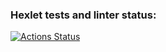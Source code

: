 ### Hexlet tests and linter status:
[![Actions Status](https://github.com/Nurlan-Aliev/python-project-52/workflows/hexlet-check/badge.svg)](https://github.com/Nurlan-Aliev/python-project-52/actions)

